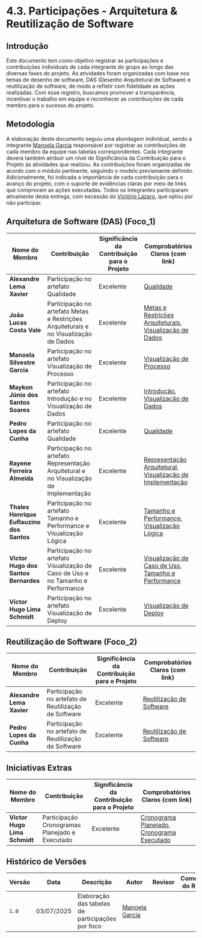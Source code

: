 # 4.3. Participações - Arquitetura & Reutilização de Software

## Introdução

Este documento tem como objetivo registrar as participações e contribuições individuais de cada integrante do grupo ao longo das diversas fases do projeto. As atividades foram organizadas com base nos temas de desenho de software, DAS (Desenho Arquitetural de Software) e reutilização de software, de modo a refletir com fidelidade as ações realizadas. Com esse registro, buscamos promover a transparência, incentivar o trabalho em equipe e reconhecer as contribuições de cada membro para o sucesso do projeto.

## Metodologia

A elaboração deste documento seguiu uma abordagem individual, sendo a integrante [Manoela Garcia](https://github.com/manu-sgc) responsável por registrar as contribuições de cada membro da equipe nas tabelas correspondentes. Cada integrante deverá também atribuir um nível de Significância da Contribuição para o Projeto às atividades que realizou. As contribuições foram organizadas de acordo com o módulo pertinente, seguindo o modelo previamente definido. Adicionalmente, foi indicada a importância de cada contribuição para o avanço do projeto, com o suporte de evidências claras por meio de links que comprovam as ações executadas. Todos os integrantes participaram ativamente desta entrega, com excessão do [Victório Lázaro](https://github.com/Victor-oss), que optou por não participar.

## Arquitetura de Software (DAS) (Foco_1)

| Nome do Membro                        | Contribuição                                      | Significância da Contribuição para o Projeto | Comprobatórios Claros (com link) |
|--------------------------------------|--------------------------------------------------|----------------------------------------------|----------------------------------|
| **Alexandre Lema Xavier**            | Participação no artefato Qualidade | Excelente | [Qualidade](https://unbarqdsw2025-1-turma02.github.io/2025.1-T02-G4_AgendaFCTE_Entrega_04/#/./ArquiteturaReutilizacao/Qualidade)                               |
| **João Lucas Costa Vale**            | Participação no artefato Metas e Restrições Arquiteturais e no Visualização de Dados |Excelente| [Metas e Restrições Arquiteturais](https://unbarqdsw2025-1-turma02.github.io/2025.1-T02-G4_AgendaFCTE_Entrega_04/#/./ArquiteturaReutilizacao/4.1.3.Metas_Restricoes), [Visualização de Dados]()                              |
| **Manoela Silvestre Garcia**         | Participação no artefato Visualização de Processo |Excelente | [Visualização de Processo](https://unbarqdsw2025-1-turma02.github.io/2025.1-T02-G4_AgendaFCTE_Entrega_04/#/./ArquiteturaReutilizacao/4.1.6.VisualizacaoProcesso)                              |
| **Maykon Júnio dos Santos Soares**   | Participação no artefato Introdução e no Visualização de Dados |Excelente | [Introdução](https://unbarqdsw2025-1-turma02.github.io/2025.1-T02-G4_AgendaFCTE_Entrega_04/#/./ArquiteturaReutilizacao/4.1.1.Introducao), [Visualização de Dados]()                              |
| **Pedro Lopes da Cunha**             | Participação no artefato Qualidade |Excelente | [Qualidade](https://unbarqdsw2025-1-turma02.github.io/2025.1-T02-G4_AgendaFCTE_Entrega_04/#/./ArquiteturaReutilizacao/Qualidade)                              |
| **Rayene Ferreira Almeida**          | Participação no artefato Representação Arquitetural e no Visualização de Implementação |Excelente | [Representação Arquitetural](https://unbarqdsw2025-1-turma02.github.io/2025.1-T02-G4_AgendaFCTE_Entrega_04/#/./ArquiteturaReutilizacao/4.1.2.RepresentacaoArquitetural), [Visualização de Implementação](https://unbarqdsw2025-1-turma02.github.io/2025.1-T02-G4_AgendaFCTE_Entrega_04/#/./ArquiteturaReutilizacao/4.1.8.VisualizacaoImplementacao)                              |
| **Thales Henrique Euflauzino dos Santos** | Participação no artefato Tamanho e Performance e Visualização Lógica |Excelente | [Tamanho e Performance](https://unbarqdsw2025-1-turma02.github.io/2025.1-T02-G4_AgendaFCTE_Entrega_04/#/./ArquiteturaReutilizacao/TamanhoEPerformance), [Visualização Lógica](https://unbarqdsw2025-1-turma02.github.io/2025.1-T02-G4_AgendaFCTE_Entrega_04/#/./ArquiteturaReutilizacao/VisualizacaoLogica)                              |
| **Victor Hugo dos Santos Bernardes** | Participação no artefato Visualização de Caso de Uso e no Tamanho e Performance |Excelente |[Visualização de Caso de Uso](), [Tamanho e Performance](https://unbarqdsw2025-1-turma02.github.io/2025.1-T02-G4_AgendaFCTE_Entrega_04/#/./ArquiteturaReutilizacao/TamanhoEPerformance)                               |
| **Víctor Hugo Lima Schmidt**         | Participação no artefato Visualização de Deploy |Excelente |[Visualização de Deploy](https://unbarqdsw2025-1-turma02.github.io/2025.1-T02-G4_AgendaFCTE_Entrega_04/#/./ArquiteturaReutilizacao/4.1.7.VisualizacaoDeploy)                               |

## Reutilização de Software (Foco_2)

| Nome do Membro                        | Contribuição                                      | Significância da Contribuição para o Projeto | Comprobatórios Claros (com link) |
|--------------------------------------|--------------------------------------------------|----------------------------------------------|----------------------------------|
| **Alexandre Lema Xavier**            | Participação no artefato de Reutilização de Software | Excelente |    [Reutilização de Software](https://unbarqdsw2025-1-turma02.github.io/2025.1-T02-G4_AgendaFCTE_Entrega_04/#/./ArquiteturaReutilizacao/4.2.ReutilizacaoDeSoftware)                               |
| **Pedro Lopes da Cunha**             | Participação no artefato de Reutilização de Software |Excelente |    [Reutilização de Software](https://unbarqdsw2025-1-turma02.github.io/2025.1-T02-G4_AgendaFCTE_Entrega_04/#/./ArquiteturaReutilizacao/4.2.ReutilizacaoDeSoftware)                              |

## Iniciativas Extras

| Nome do Membro                        | Contribuição                                      | Significância da Contribuição para o Projeto | Comprobatórios Claros (com link) |
|--------------------------------------|--------------------------------------------------|----------------------------------------------|----------------------------------|
| **Víctor Hugo Lima Schmidt**         | Participação Cronogramas Planejado e Executado |    Excelente |     [Cronograma Planejado](https://unbarqdsw2025-1-turma02.github.io/2025.1-T02-G4_AgendaFCTE_Entrega_04/#/./ArquiteturaReutilizacao/4.4.Cronograma/4.4.1.CronogramaPlanejado), [Cronograma Executado](https://unbarqdsw2025-1-turma02.github.io/2025.1-T02-G4_AgendaFCTE_Entrega_04/#/./ArquiteturaReutilizacao/4.4.Cronograma/4.4.2.CronogramaExecutado)                             |

## Histórico de Versões

| Versão | Data       | Descrição               | Autor  | Revisor      | Comentário do Revisor |
| ------ | ---------- | ----------------------- | ------------------------------------------------- | ------------------------------------------------------ | --------------------- |
| `1.0`    | 03/07/2025 | Elaboração das tabelas de participações por foco  | [Manoela Garcia](https://github.com/manu-sgc) |  |  |
